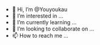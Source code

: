 - 👋 Hi, I’m @Youyoukau
- 👀 I’m interested in ...
- 🌱 I’m currently learning ...
- 💞️ I’m looking to collaborate on ...
- 📫 How to reach me ...

<!---
Youyoukau/Youyoukau is a ✨ special ✨ repository because its `README.md` (this file) appears on your GitHub profile.
You can click the Preview link to take a look at your changes.
--->
